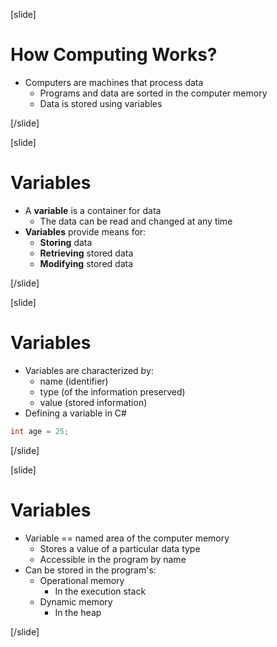 [slide]

# How Computing Works?
* Computers are machines that process data
  * Programs and data are sorted in the computer memory
  * Data is stored using variables

[/slide]

[slide]

# Variables
* A **variable** is a container for data
  * The data can be read and changed at any time
* **Variables** provide means for:
  * **Storing** data
  * **Retrieving** stored data
  * **Modifying** stored data

[/slide]

[slide]
# Variables
* Variables are characterized by:
  * name (identifier)
  * type (of the information preserved)
  * value (stored information)
* Defining a variable in C#
```csharp
int age = 25;
```

[/slide]

[slide]
# Variables

* Variable == named area of the computer memory
  * Stores a value of a particular data type
  * Accessible in the program by name
* Can be stored in the program's:
  * Operational memory
    * In the execution stack
  * Dynamic memory
    * In the heap

[/slide]